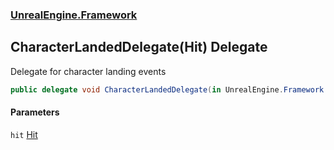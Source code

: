 ### [UnrealEngine.Framework](UnrealEngine_Framework.md 'UnrealEngine.Framework')
## CharacterLandedDelegate(Hit) Delegate
Delegate for character landing events  
```csharp
public delegate void CharacterLandedDelegate(in UnrealEngine.Framework.Hit hit);
```
#### Parameters
<a name='UnrealEngine_Framework_CharacterLandedDelegate(UnrealEngine_Framework_Hit)_hit'></a>
`hit` [Hit](Hit.md 'UnrealEngine.Framework.Hit')  
  
